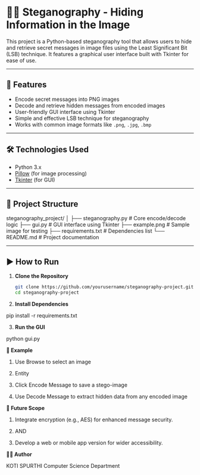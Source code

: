 # 🕵️‍♂️ Steganography - Hiding Information in the Image

This project is a Python-based steganography tool that allows users to hide and retrieve secret messages in image files using the Least Significant Bit (LSB) technique. It features a graphical user interface built with Tkinter for ease of use.

---

## 📌 Features

- Encode secret messages into PNG images
- Decode and retrieve hidden messages from encoded images
- User-friendly GUI interface using Tkinter
- Simple and effective LSB technique for steganography
- Works with common image formats like `.png`, `.jpg`, `.bmp`

---

## 🛠️ Technologies Used

- Python 3.x
- [Pillow](https://pillow.readthedocs.io/) (for image processing)
- [Tkinter](https://docs.python.org/3/library/tkinter.html) (for GUI)

---

## 📂 Project Structure

steganography_project/
│
├── steganography.py # Core encode/decode logic
├── gui.py # GUI interface using Tkinter
├── example.png # Sample image for testing
├── requirements.txt # Dependencies list
└── README.md # Project documentation

---

## ▶️ How to Run

1. **Clone the Repository**
   ```bash
   git clone https://github.com/yourusername/steganography-project.git
   cd steganography-project
   
2. **Install Dependencies**

pip install -r requirements.txt

3. **Run the GUI**

python gui.py

**🧪 Example**
1. Use Browse to select an image

2. Entity

3. Click Encode Message to save a stego-image

4. Use Decode Message to extract hidden data from any encoded image


**🔮 Future Scope**

1. Integrate encryption (e.g., AES) for enhanced message security.

2. AND

3. Develop a web or mobile app version for wider accessibility.


**👨‍💻 Author**

KOTI SPURTHI
Computer Science Department


